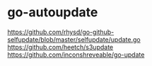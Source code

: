 # go-autoupdate

https://github.com/rhysd/go-github-selfupdate/blob/master/selfupdate/update.go
https://github.com/heetch/s3update
https://github.com/inconshreveable/go-update
